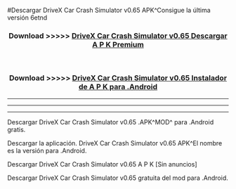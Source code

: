 #Descargar DriveX Car Crash Simulator v0.65 APK^Consigue la última versión 6etnd



<div align="center">
<h3>Download >>>>> <a href="https://es-sites.web.app/?es= DriveX Car Crash Simulator v0.65">DriveX Car Crash Simulator v0.65 Descargar A P K Premium</a></h3><br>

<h3>Download >>>>> <a href="https://es-sites.web.app/?es= DriveX Car Crash Simulator v0.65">DriveX Car Crash Simulator v0.65 Instalador de A P K para .Android</a></h3>
</div>


----------------------------------------------------------

----------------------------------------------------------

----------------------------------------------------------

Descargar DriveX Car Crash Simulator v0.65 .APK^MOD^ para .Android gratis.

Descargar la aplicación. DriveX Car Crash Simulator v0.65 APK^El nombre es la versión para .Android.

Descargar DriveX Car Crash Simulator v0.65 A P K [Sin anuncios]

Descargar DriveX Car Crash Simulator v0.65 gratuita del mod para .Android.